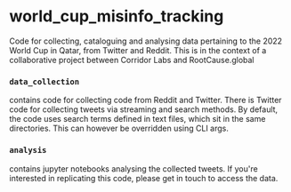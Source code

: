 # world_cup_misinfo_tracking
Code for collecting, cataloguing and analysing data pertaining to the 2022 World Cup in Qatar, from Twitter and Reddit. This is in the context of a collaborative project between Corridor Labs and RootCause.global

### `data_collection` 
contains code for collecting code from Reddit and Twitter. There is Twitter code for collecting tweets via streaming and search methods. By default, the code uses search terms defined in text files, which sit in the same directories. This can however be overridden using CLI args.

### `analysis`
contains jupyter notebooks analysing the collected tweets. If you're interested in replicating this code, please get in touch to access the data.
